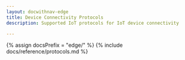 ```yaml
---
layout: docwithnav-edge
title: Device Connectivity Protocols
description: Supported IoT protocols for IoT device connectivity

---
```


{% assign docsPrefix = "edge/" %}
{% include docs/reference/protocols.md %}
